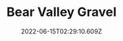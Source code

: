 ---
category: Bikes
date: '2022-06-15T02:29:10.609Z'
draft: true
title: Bear Valley Gravel
path: bear-valley-gravel
---